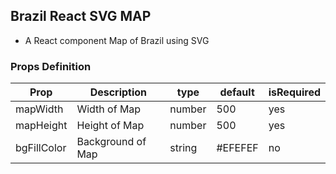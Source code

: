## Brazil React SVG MAP

- A React component Map of Brazil using SVG


### Props Definition

| Prop        | Description       | type   | default | isRequired |
| ----------- | ----------------- | ------ | ------- | ---------- |
| mapWidth    | Width of Map      | number | 500     | yes        |
| mapHeight   | Height of Map     | number | 500     | yes        |
| bgFillColor | Background of Map | string | #EFEFEF | no         |
